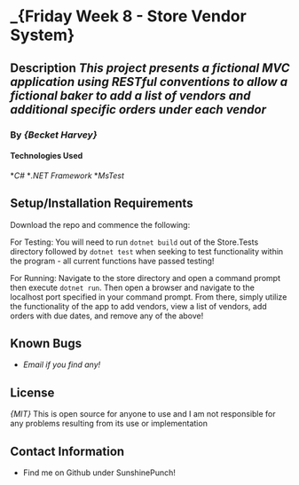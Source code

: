 # _{Friday Week 8 - Store Vendor System}

## Description _This project presents a fictional MVC application using RESTful conventions to allow a fictional baker to add a list of vendors and additional specific orders under each vendor_

### By _{Becket Harvey}_


#### Technologies Used

*_C#_
*_.NET Framework_
*_MsTest_


## Setup/Installation Requirements
Download the repo and commence the following:

For Testing: You will need to run `dotnet build` out of the Store.Tests directory followed by `dotnet test` when seeking to test functionality within the program - all current functions have passed testing!

For Running: Navigate to the store directory and open a command prompt then execute `dotnet run`. Then open a browser and navigate to the localhost port specified in your command prompt. From there, simply utilize the functionality of the app to add vendors, view a list of vendors, add orders with due dates, and remove any of the above!

## Known Bugs
* _Email if you find any!_

## License
_{MIT}_ This is open source for anyone to use and I am not responsible for any problems resulting from its use or implementation

## Contact Information
* Find me on Github under SunshinePunch!